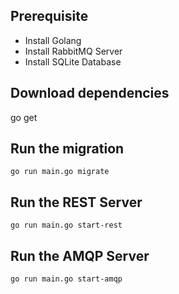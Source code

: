 ## Prerequisite
- Install Golang
- Install RabbitMQ Server
- Install SQLite Database

## Download dependencies
go get

## Run the migration
```
go run main.go migrate
```

## Run the REST Server
```
go run main.go start-rest
```

## Run the AMQP Server
```
go run main.go start-amqp
```